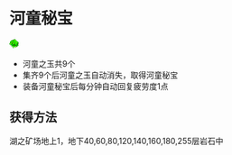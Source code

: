 # 河童秘宝

![河童秘宝](河童秘宝.png)

- 河童之玉共9个
- 集齐9个后河童之玉自动消失，取得河童秘宝
- 装备河童秘宝后每分钟自动回复疲劳度1点

## 获得方法

湖之矿场地上1，地下40,60,80,120,140,160,180,255层岩石中
